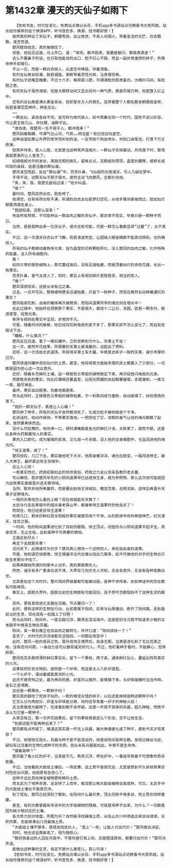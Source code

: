 # 第1432章 漫天的天仙子如雨下
        【告知书友，时代在变化，免费站点难以长存，手机app多书源站点切换看书大势所趋，站长给你推荐的这个换源APP，听书音色多、换源、找书都好使！】
       居然真的种出了天仙子，婀娜秀丽，出尘绝世，不染人间烟火，带着圣洁的光芒，白衣飘飘，凌空而渡。
       楚风瞠目结舌，真的被镇住了。
       但是，他反应迅速，马上开口，道：“来吧，都冲我来，我要是躲闪，算我真肾虚！”
       这么不要鼻子的话，也只有他能说的出口，脸不红心不跳，而且一副非常激昂的样子，热情地伸手却接引。
       不止一位，而是一群白衣丽人，从虚空中降临，伴着清香。
       有的女仙青丝如瀑，肤若凝脂，美眸带着灵性光辉，当真很惊艳。
       有的仙子还略显稚嫩，不过十六岁，略带婴儿肥，可谓满脸的胶原蛋白，大眼扑闪间，有狡黠之意。
       有的天仙子虽然清丽，但是大眼转动间又显出另外一种气质，竟是风情万种，宛若堕入红尘中。
       还有的女仙竟是满头黄金发丝，但却是东方人的面孔，连带着整个人都在散发朝霞般金辉，宛若笼罩层层神环，神圣无比。
       ……
       一群女仙，姿态各自不同，皆可称为绝代丽人，如今聚集在同一个时代，国色不足以形容，可让君王抛江山，弃社稷，迷醉于此。
       “谁怕谁，我楚风一生不弱于人，都冲我来！”
       楚风拍着胸脯，可谓气壮山河，气势……相当盛！他已经迎向虚空。
       这种话语如果让外界的老学究听到的话，一定骂他个狗血喷头，对他口诛笔伐，打落下万丈绝渊。
       轻笑声传来，惑人心旌，尤其是当这种笑声连成片，一群仙子衣袂展动，共同落下时，那场面就更美的让人窒息了。
       如绸缎般光华的发丝，美丽无暇的面孔，星眸点点，天鹅般的颈项，晶莹的藕臂，或修长或玲珑的身段，这是活着的群仙谱。
       楚风凌空而起，处在“群仙谱”中，芬芳扑鼻，飞仙般的光雨漫天，令人几疑在梦中。
       不得不说，这群天仙子胆子很大，居然主动飞向楚风，全都扑向他。
       “来，来，我，我楚无敌怕过谁！”他大叫道。
       “唉？”
       霎时间，楚风突然长叹，脸色垮了。
       他滞空，也有怅然也有不满，所谓的白衣女仙若梦幻空花，从他手臂间穿插而过，犹如灿烂朝霞洒落在身上。
       “我就知道，没那么容易！”
       他自然有预感，不可能种出一群血肉之躯的天仙子，那非常不现实，毕竟只是一颗种子而已。
       当然，若是栽种出来一位天仙子，或许还有可能，可是一群怎么看都显得“过量”了，太不真实。
       不过，这一次漫天白衣仙子飞舞，宛若凌波而至，让超级火眼金睛都不能真切辨别，也的确惊人。
       所有的仙子都缭绕着秩序光束，皆为晶莹的花粉颗粒所化，没入楚风的血肉之躯，化作特殊的能量，注入所有细胞内。
       轰！
       如同兰草的银色植物上，那花蕾绽放后，没有迅速枯萎，而是顶着灿烂的赤色花瓣，长出一枚果实。
       芬芳扑鼻，香气太诱人了，同时，果实上有规则碎片若隐若现，相当的惊人。
       “咦？”
       楚风深感惊异，这是从未有过之事。
       过去，一旦开花后，整株植物便会迅速枯萎，只留下一枚种子，而现在竟然长出鲜嫩通红的果实？
       楚风吸收花粉，自身的躯体再次被微调，而阳间道果所孕的魂光则在增长中！
       在此过城中，他始终在观察那个果实，不是很大，直径十二公分，浑圆，犹若一颗赤丹，剔透莹莹，绽放光束。
       秩序与规则在果实中呈现，非常的不凡。
       可是，随着时间的推移，他已经将花粉吸收的差不多了，那果实却不怎么变化了，而且有些暗淡下去。
       “糟糕，什么情况？”
       楚风反应迅速，看了一眼石罐中，立刻觉察到为什么，天尊土不足！
       这一次，居然开花结果，所需要的天尊土是海量的，远超出了预料。
       还好，这一次洗劫太武道场，所获得天尊土有大量，毕竟是武疯子一脉的天尊，身价丰厚的过分。
       楚风快速向罐中添加灿烂的土质，甚至，他将培育大能级赤莲的异土都置入了少部分，一切都是因为担心这一次出意外。
       还好，随着补充稀珍土壤，这一株银色兰草般的植物稳定下来，再次绽放闪电般的光束。
       而那枚赤色的果实，则比红珊瑚还要晶莹，比阳光照耀的血钻都要璀璨，赤霞激射，一束又一束，极尽神圣。
       最终，果实自动脱落，向着地面砸来。
       而与此同时，正株银色兰草般的植物枯萎，于一刹那间成为齑粉，自动崩塌了，纷纷扬扬的落下。
       “我的一群天仙子，真是让人心痛！”
       楚风伸了伸手，所有的天仙子自然都消失了，化成光粒子被他吸收个干净。
       在说话时，他动作很快，不等果实落地，一把捞住了它，浓郁的香气让他的魂光都飘了起来，居然要离体而去。
       没什么可犹豫的，他吭哧一口，顿时满嘴都是发光的鲜红汁液，太鲜美了，甜而不腻，这是比各种大药都要惊人的果实。
       果肉入口即化，成为璀璨的浆液，又化成一片赤霞，没入他的全身细胞中，也滋润进他的魂光内。
       “恒王道果，成了！”
       楚风惊叹，几口下去，果实被他吃下大半，他周身暖洋洋，魂光在蜕变，一路闯进神王，破入大神王，最终直达恒王领域中。
       这让人心惊！
       一枚果实而已，药效却是如此的惊世骇俗，药效之力足以惊呆各教的老古董。
       可以确信，若非楚风早先的小阴间道果早已达成恒王身，成为参照物，那么这次他可能就因为这枚果实直接晋升进天尊领域。
       当然，那并非他所希冀的，而是要达到恒王领域后，臻至完美，无暇无缺，这样后再晋升天尊才足够强大。
       一般的天尊他怎么看的上眼？现在他就能杀天尊了！
       太武与行走在黑暗中的猎杀者老穿山甲，都被单恒王道果时的他击杀了！
       而现在，他已经是双恒王道果！
       吭哧几口，剩余的鲜红若太阳般的果实被楚风啃个干净，从的肌体中向外释放神芒，红光漫天，炫目之极。
       一时间，他的阳间道果进化到了目前的极限，恒王顶点，彻底的与小阴间道果平起平坐，周身空灵，无尘无垢，达到某种不可再攀的境地。
       王路走到尽头！
       再走下去就是天尊！
       试问天下，此境谁可为抗手？楚风真心想找一个这样的人，来检验自身的道果。
       可是，他知道恐怕很难，恒王境遍寻古代也难以找出几尊来，如今可做他的对手的生物也只能在老家伙中找了。
       如果再跟他所谓的同辈中人动手，真的算是欺负人。
       然而，诸天有多广袤谁也说不清，大界存几何亦无人可知，总会有意外，总会有各种变数出世。
       尤其是在这个大时代，整片阳间界根基都可能被动摇，各种不世传承，史前神话中的存在都有可能再现。
       事实上，超脱大界外，超脱古史的生物都有可能回归，连不想不念都阻挡不了这种生灵的脚步。
       另外，更有其他进化支路在交融，节点要归一了！
       此时，便有这样的生物在行动，比如曾属于阳间、后来与仙族激战、断开了阳间路、走到最前沿的生灵，现在就有一批踏上了归程！
       而与此同时，阳间外，一座古殿沉浮，飘荡在混沌海中，这座密封与沉寂不知道多少载的古老殿宇中竟有生物在苏醒。
       阳间，某一尊石像正在向血肉之躯转化，并开口道：“阳间该统一了！”
       变天了，大时代的洪流谁都无法阻挡，一切都在改变中！
       此时，楚风一脸的诡异之色，晋升双恒王境界后，自身无暇，当真是进化到了无比完美之地，没有任何问题，一身战力足可以傲视诸天同代人。不过，他盯着种子看时，不能静心，觉得妖邪。
       楚风吃完赤霞喷薄的鲜红果实后，留下一个果核，两寸高，通体鲜红似火，蔓延出阵阵真实的火光。
       这果核的形状太特别，居然是一个炉体，而且是太上八卦炉造型。
       一个火炉子，涌动着威能莫测的火光。
       这还不是奇特之处，最为神异的是，炉盖可以揭开，能够摘下来，与炉体碰撞时当当作响，金石之音清脆。
       这还是一颗果核，一颗种子吗？
       楚风真的跟吃了死孩子似的，一脸的难受古怪的样子，以后还能继续栽种这颗种子吗？
       它怎么分为两部分，炉盖与炉体能分离，同时还孕育着一炉子的神秘火焰！
       这当真是成为器物了，任谁看到都不会怀疑，这是一件很不简单的兵器，超凡神秘，而绝不会认为它是一颗种子。
       从来没有过，第一次开花结果后，留下的果核竟是这么个形态，怎不让他无言。
       “到底还能不能再种出来了？”
       楚风都有点怀疑了，难道这其实是一件无上兵器，被大神通者化成了种子，直到今天才现真容？
       不过，他很快又摇头，兵器与种子是不能混谈的，他查阅阳间各种古籍，发现过蛛丝马迹，疑似有过活着的生物化成种子的先例，但从未有兵器能如此，毕竟不是生命体。
       “接着栽种？”
       楚风看了看火红的炉子，当真是不凡，秩序沉浮，养在炉中，一看就孕育着不可想象的奇异能量。
       不过，当他看到大能级土壤后，一阵犹豫，这土质不是很充足，尤其是想到不久前培育果实时险些出问题，他就更有些担心了。
       这种子远比其他神圣植物更耗稀珍土质。
       而太武为了培养赤莲，足足样了上百年，都没那让株大能级植物全面成熟，可见，太武手中的大能级土壤也不是很充沛。
       到了现在，楚风已经深刻了解到，在阳间什么最珍贵，顶尖花粉不用多说，而土质亦同样重要。
       甚至，有的大教掌握有传说中的大宇级植物的残根，可就是培养不出来，为什么？一切都是因为缺少相对应的土壤。
       各大势力划分地盘，所图为何？自然是寻找最强土质，从名山大川中筛选出来丝丝缕缕，日积月累，总能够凑出几份最强土质。
       “大能级土壤不够多，我得去找些仇人，‘借上’一些，让敌人付出代价！”楚风做出决定。
       同时，他也该去救紫鸾了，很为她担心。
       “敢将我身边的人囚在鸟笼中，不管你是引我上钩，还是图谋其他，都要付出代价！”楚风冷声道。
       能做出这种事的生灵，肯定不是什么善茬儿，其心可诛！
       【告知书友，时代在变化，免费站点难以长存，手机app多书源站点切换看书大势所趋，站长给你推荐的这个换源APP，听书音色多、换源、找书都好使！】